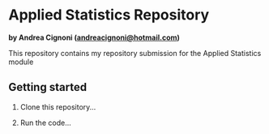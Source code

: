 # Applied Statistics Repository

**by Andrea Cignoni (andreacignoni@hotmail.com)**

This repository contains my repository submission for the Applied Statistics module

## Getting started

1. Clone this repository...

2. Run the code...